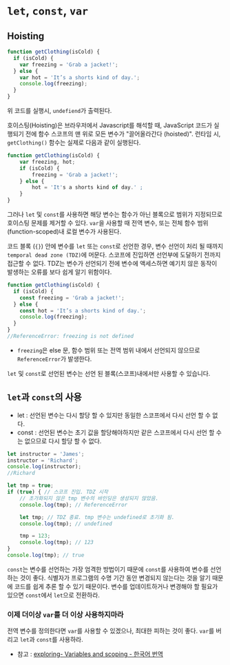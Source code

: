 # `let`, `const`, `var`

## Hoisting

```javascript
function getClothing(isCold) {
  if (isCold) {
    var freezing = 'Grab a jacket!';
  } else {
    var hot = 'It’s a shorts kind of day.';
    console.log(freezing);
  }
}
```

위 코드를 실행시, `undefiend`가 출력된다.

호이스팅(Hoisting)은 브라우저에서 Javascript를 해석할 때, JavaScript 코드가 실행되기 전에 함수 스코프의 맨 위로 모든 변수가 "끌어올라간다 (hoisted)". 런타임 시,  `getClothing()` 함수는 실제로 다음과  같이 실행된다.

```javascript
function getClothing(isCold) {
	var freezing, hot;
	if (isCold) {
		freezing = 'Grab a jacket!';
	} else {
		hot = 'It's a shorts kind of day.' ;
	}
}
```

그러나 `let` 및 `const`를 사용하면 해당 변수는 함수가 아닌 블록으로 범위가 지정되므로 호이스팅 문제를 제거할 수 있다. `var`을 사용할 때 전역 변수, 또는 전체 함수 범위 (function-scoped)내 로컬 변수가 사용된다. 

코드 블록 (`{}`) 안에 변수를 	`let` 또는 `const`로 선언한 경우, 변수 선언이 처리 될 때까지 `temporal dead zone (TDZ)`에 머문다.  스코프에 진입하면 선언부에 도달하기 전까지  접근할 수 없다. TDZ는 변수가 선언되기 전에 변수에 액세스하면 예기치 않은 동작이 발생하는 오류를 보다 쉽게 알기 위함이다.

```javascript
function getClothing(isCold) {
  if (isCold) {
    const freezing = 'Grab a jacket!';
  } else {
    const hot = 'It’s a shorts kind of day.';
    console.log(freezing);
  }
}
//ReferenceError: freezing is not defined
```
* `freezing`은 else 문, 함수 범위 또는 전역 범위 내에서 선언되지 않으므로 `ReferenceError`가 발생한다.

`let` 및 `const`로 선언된 변수는 선언 된 블록(스코프)내에서만 사용할 수 있습니다.

## `let`과 `const`의 사용

* let : 선언된 변수는 다시 할당 할 수 있지만 동일한 스코프에서 다시 선언 할 수 없다. 
* const : 선언된 변수는 초기 값을 할당해야하지만 같은 스코프에서 다시 선언 할 수는 없으므로 다시 할당 할 수 없다.

```javascript
let instructor = 'James';
instructor = 'Richard';
console.log(instructor);
//Richard
```

```javascript
let tmp = true;
if (true) { // 스코프 진입. TDZ 시작
    // 초가화되지 않은 tmp 변수의 바인딩은 생성되지 않았음.
    console.log(tmp); // ReferenceError

    let tmp; // TDZ 종료. tmp 변수는 undefined로 초기화 됨.
    console.log(tmp); // undefined

    tmp = 123;
    console.log(tmp); // 123
}
console.log(tmp); // true
```

`const`는 변수를 선언하는 가장 엄격한 방법이기 때문에 `const`를 사용하여 변수를 선언하는 것이 좋다. 식별자가 프로그램의 수명 기간 동안 변경되지 않는다는 것을 알기 때문에 코드를 쉽게 추론 할 수 있기 때문이다. 변수를 업데이트하거나 변경해야 할 필요가 있으면 `const`에서 `let`으로 전환하라.

### 이제 더이상 `var`를 더 이상 사용하지마라
전역 변수를 정의한다면 `var`를 사용할 수 있겠으나, 최대한 피하는 것이 좋다. `var`를 버리고 `let`과 `const`를 사용하라.

* 참고 : [exploring- Variables and scoping - 한국어 번역](https://github.com/ES678/Exploring-ES6/tree/master/09%20%EB%B3%80%EC%88%98%EC%99%80%20%EC%8A%A4%EC%BD%94%ED%94%84)

